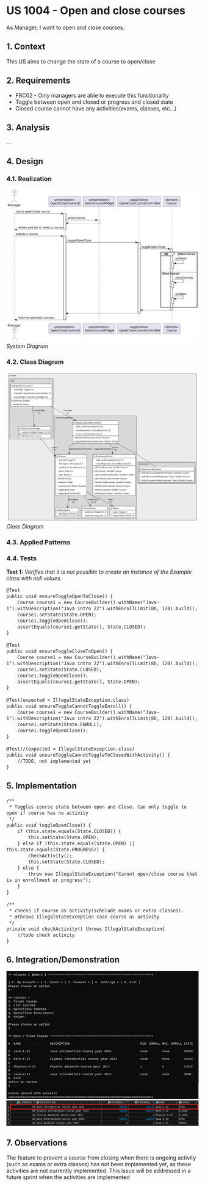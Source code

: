 # US 1004 - Open and close courses

As Manager, I want to open and close courses.

## 1. Context

This US aims to change the state of a course to open/close

## 2. Requirements

* FRC02 - Only managers are able to execute this functionality
* Toggle between open and closed or progress and closed state
* Closed course cannot have any activities(exams, classes, etc...)

## 3. Analysis

...

## 4. Design

### 4.1. Realization

![](OpenCloseCourse_SD.svg)
*System Diagram*

### 4.2. Class Diagram

![](OpenCloseCourse_CD.svg)
*Class Diagram*

### 4.3. Applied Patterns

### 4.4. Tests

**Test 1:** *Verifies that it is not possible to create an instance of the Example class with null values.*

    @Test
    public void ensureToggleOpenToClose() {
        Course course1 = new CourseBuilder().withName("Java-1").withDescription("Java intro 22").withEnrollLimit(80, 120).build();
        course1.setState(State.OPEN);
        course1.toggleOpenClose();
        assertEquals(course1.getState(), State.CLOSED);
    }

    @Test
    public void ensureToggleCloseToOpen() {
        Course course1 = new CourseBuilder().withName("Java-1").withDescription("Java intro 22").withEnrollLimit(80, 120).build();
        course1.setState(State.CLOSED);
        course1.toggleOpenClose();
        assertEquals(course1.getState(), State.OPEN);
    }

    @Test(expected = IllegalStateException.class)
    public void ensureToggleCannotToggleEnroll() {
        Course course1 = new CourseBuilder().withName("Java-1").withDescription("Java intro 22").withEnrollLimit(80, 120).build();
        course1.setState(State.ENROLL);
        course1.toggleOpenClose();
    }

    @Test//(expected = IllegalStateException.class)
    public void ensureToggleCannotToggleToClosedWithActivity() {
        //TODO, not implemented yet
    }


## 5. Implementation

    /**
     * Toggles course state between open and Close. Can only toggle to open if course has no activity
     */
    public void toggleOpenClose() {
        if (this.state.equals(State.CLOSED)) {
            this.setState(State.OPEN);
        } else if (this.state.equals(State.OPEN) || this.state.equals(State.PROGRESS)) {
            checkActivity();
            this.setState(State.CLOSED);
        } else {
            throw new IllegalStateException("Cannot open/close course that is in enrollment or progress");
        }
    }

    /**
     * checks if course as activity(schelude exams or extra classes).
     * @throws IllegalStateException case course as activity
     */
    private void checkActivity() throws IllegalStateException{
        //todo check activity
    }

## 6. Integration/Demonstration

![](DEMO_interaction.png)
![](DEMO_db.png)

## 7. Observations

The feature to prevent a course from closing when there is ongoing activity (such as exams or extra classes) 
has not been implemented yet, as these activities are not currently implemented. 
This issue will be addressed in a future sprint when the activities are implemented
